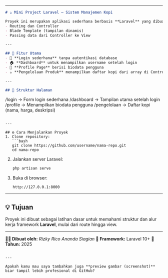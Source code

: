 
---

```markdown
# ☕ Mini Project Laravel — Sistem Manajemen Kopi

Proyek ini merupakan aplikasi sederhana berbasis **Laravel** yang dibuat untuk memahami konsep dasar:
- Routing dan Controller  
- Blade Template (tampilan dinamis)  
- Passing data dari Controller ke View  

---

## 🚀 Fitur Utama
- 🔐 **Login sederhana** tanpa autentikasi database  
- 🏠 **Dashboard** untuk menampilkan username setelah login  
- 👤 **Profile Page** berisi biodata pengguna  
- ☕ **Pengelolaan Produk** menampilkan daftar kopi dari array di Controller  

---

## 🧩 Struktur Halaman
```

/login         → Form login sederhana
/dashboard     → Tampilan utama setelah login
/profile       → Menampilkan biodata pengguna
/pengelolaan   → Daftar kopi (nama, harga, deskripsi)

````

---

## ⚙️ Cara Menjalankan Proyek
1. Clone repository:
   ```bash
   git clone https://github.com/username/nama-repo.git
   cd nama-repo
````

2. Jalankan server Laravel:

   ```bash
   php artisan serve
   ```

3. Buka di browser:

   ```
   http://127.0.0.1:8000
   ```

---

## 💡 Tujuan

Proyek ini dibuat sebagai latihan dasar untuk memahami struktur dan alur kerja framework **Laravel**, mulai dari route hingga view.

---

**🧑‍💻 Dibuat oleh:** *Rizky Rico Ananda Siagian*
**🧱 Framework:** Laravel 10+
**📅 Tahun:** 2025

```

---

Apakah kamu mau saya tambahkan juga **preview gambar (screenshot)** biar tampil lebih profesional di GitHub?
```
